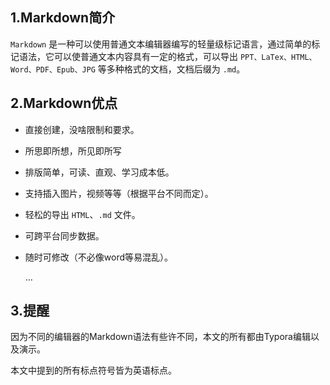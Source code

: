  ## 1.Markdown简介

`Markdown` 是一种可以使用普通文本编辑器编写的轻量级标记语言，通过简单的标记语法，它可以使普通文本内容具有一定的格式，可以导出 `PPT、LaTex、HTML、Word、PDF、Epub、JPG` 等多种格式的文档，文档后缀为 `.md`。 

## 2.Markdown优点

- 直接创建，没啥限制和要求。

- 所思即所想，所见即所写 

- 排版简单，可读、直观、学习成本低。

- 支持插入图片，视频等等（根据平台不同而定）。

- 轻松的导出 `HTML`、`.md` 文件。

- 可跨平台同步数据。

- 随时可修改（不必像word等易混乱）。

  $\dots$

## 3.提醒

因为不同的编辑器的Markdown语法有些许不同，本文的所有都由Typora编辑以及演示。

本文中提到的所有标点符号皆为英语标点。